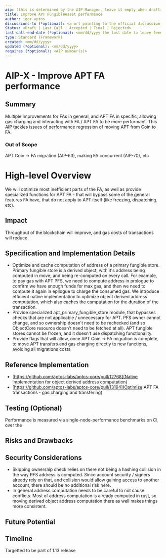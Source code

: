 ```yaml
---
aip: (this is determined by the AIP Manager, leave it empty when drafting)
title: Improve APT FungibleAsset performance
author: igor-aptos
discussions-to (*optional): <a url pointing to the official discussion thread>
Status: <Draft | Last Call | Accepted | Final | Rejected>
last-call-end-date (*optional): <mm/dd/yyyy the last date to leave feedbacks and reviews>
type: Standard (Framework)
created: <mm/dd/yyyy>
updated (*optional): <mm/dd/yyyy>
requires (*optional): <AIP number(s)>
---
```


# AIP-X - Improve APT FA performance 

## Summary

Multiple improvements for FAs in general, and APT FA in specific, allowing gas charging and interacting with FA / APT FA to be more performant.
This AIP tackles issues of performance regression of moving APT from Coin to FA.

### Out of Scope

APT Coin -> FA migration (AIP-63), making FA concurrent (AIP-70), etc

# High-level Overview

We will optimize most inefficient parts of the FA, as well as provide specialized functions for APT FA - that will bypass some of the general features FA have, that do not apply to APT itself (like freezing, dispatching, etc).

## Impact

Throughput of the blockchain will improve, and gas costs of transactions will reduce.

## Specification and Implementation Details

- Optimize and cache computation of address of a primary fungible store. Primary fungible store is a derived object, with it's address being computed in move, and being re-computed on every call. 
For example, to pay gas with APT PFS, we need to compute address in prologue to confirm we have enough funds for max gas, and then we need to compute it again in epilogue to charge the consumed gas. We introduce efficient native implementation to optimize object derived address computation, which also caches the computation for the duration of the transaction.
- Provide specialized apt_primary_fungible_store module, that bypasses checks that are not applicable / unnecessary for APT. PFS owner cannot change, and so ownership doesn't need to be rechecked (and so ObjectCore resource doesn't need to be fetched at all). APT fungible stores cannot be frozen, and it doesn't use dispatching functionality.
- Provide flags that will allow, once APT Coin -> FA migration is complete, to move APT transfers and gas charging directly to new functions, avoiding all migrations costs.

## Reference Implementation

- [https://github.com/aptos-labs/aptos-core/pull/12768](Native implementation for object derived address computation)
- [https://github.com/aptos-labs/aptos-core/pull/13194](Optimize APT FA transactions - gas charging and transfering)

## Testing (Optional)

Performance is measured via single-node-performance benchmarks on CI, over the 

## Risks and Drawbacks


## Security Considerations

- Skipping ownership check relies on there not being a hashing collision in the way PFS address is computed. Since account security / signers already rely on that, and collision would allow gaining access to another account, there should be no additional risk here.
- In general address computation needs to be careful to not cause conflicts. Most of address computation is already computed in rust, so moving derived object address computation there as well makes things more consistent.

## Future Potential

## Timeline

Targetted to be part of 1.13 release
